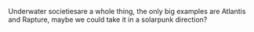 Underwater societiesare a whole thing, the only big examples are Atlantis and Rapture, maybe we could take it in a solarpunk direction?